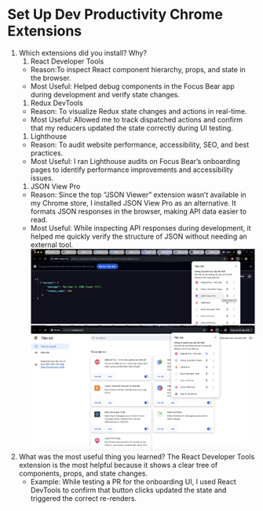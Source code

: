 # Set Up Dev Productivity Chrome Extensions

1. Which extensions did you install? Why?
   1. React Developer Tools
   - Reason:To inspect React component hierarchy, props, and state in the browser.
   - Most Useful: Helped debug components in the Focus Bear app during development and verify state changes.
   1. Redux DevTools
   - Reason: To visualize Redux state changes and actions in real-time.
   - Most Useful: Allowed me to track dispatched actions and confirm that my reducers updated the state correctly during UI testing.
   1. Lighthouse
   - Reason: To audit website performance, accessibility, SEO, and best practices.
   - Most Useful: I ran Lighthouse audits on Focus Bear’s onboarding pages to identify performance improvements and accessibility issues.
   1. JSON View Pro
   - Reason: Since the top “JSON Viewer” extension wasn’t available in my Chrome store, I installed JSON View Pro as an alternative. It formats JSON responses in the browser, making API data easier to read.
   - Most Useful: While inspecting API responses during development, it helped me quickly verify the structure of JSON without needing an external tool.
   ![Extension for json](install_json.png)
   ![Extension haven been installed](devtools.png)
2. What was the most useful thing you learned?
   The React Developer Tools extension is the most helpful because it shows a clear tree of components, props, and state changes.
   - Example: While testing a PR for the onboarding UI, I used React DevTools to confirm that button clicks updated the state and triggered the correct re-renders.
